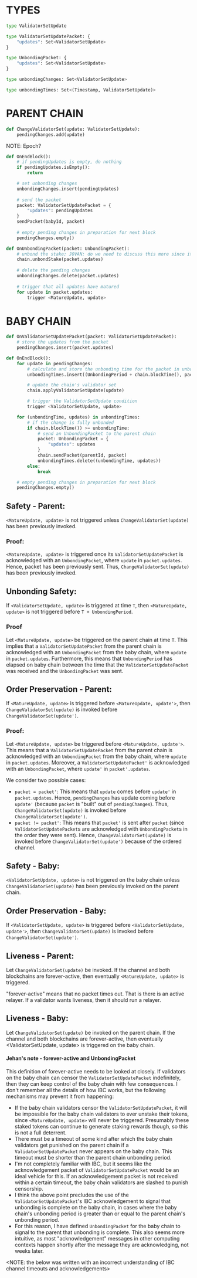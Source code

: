 # TYPES

```python
type ValidatorSetUpdate

type ValidatorSetUpdatePacket: {
    "updates": Set<ValidatorSetUpdate>
}

type UnbondingPacket: {
    "updates": Set<ValidatorSetUpdate>
}

type unbondingChanges: Set<ValidatorSetUpdate>

type unbondingTimes: Set<(Timestamp, ValidatorSetUpdate)>
```

# PARENT CHAIN

```python
def ChangeValidatorSet(update: ValidatorSetUpdate):
    pendingChanges.add(update)
```

NOTE: Epoch?

```python
def OnEndBlock():
    # if pendingUpdates is empty, do nothing
    if pendingUpdates.isEmpty():
        return

    # set unbonding changes
    unbondingChanges.insert(pendingUpdates)
    
    # send the packet
    packet: ValidatorSetUpdatePacket = {
        "updates": pendingUpdates
    }
    sendPacket(babyId, packet)
    
    # empty pending changes in preparation for next block
    pendingChanges.empty()
```

```python
def OnUnbondingPacket(packet: UnbondingPacket):
    # unbond the stake; JOVAN: do we need to discuss this more since it is important in general, but not relevant to our problem definition
    chain.unbondStake(packet.updates)
    
    # delete the pending changes
    unbondingChanges.delete(packet.updates)
    
    # trigger that all updates have matured
    for update in packet.updates:
        trigger <MatureUpdate, update>
```

# BABY CHAIN

```python
def OnValidatorSetUpdatePacket(packet: ValidatorSetUpdatePacket):
    # store the updates from the packet
    pendingChanges.insert(packet.updates)
```

```python
def OnEndBlock():
    for update in pendingChanges:
        # calculate and store the unbonding time for the packet in unbondingTimes
        unbondingTimes.insert((UnbondingPeriod + chain.blockTime(), packet.updates))

        # update the chain's validator set
        chain.applyValidatorSetUpdate(update)

        # trigger the ValidatorSetUpdate condition
        trigger <ValidatorSetUpdate, update>

    for (unbondingTime, updates) in unbondingTimes:
        # if the change is fully unbonded
        if chain.blockTime()) >= unbondingTime:
            # send an UnbondingPacket to the parent chain
            packet: UnbondingPacket = {
                "updates": updates
            }
            chain.sendPacket(parentId, packet)
            unbondingTimes.delete((unbondingTime, updates))
        else:
            break

    # empty pending changes in preparation for next block
    pendingChanges.empty()
```


## Safety - Parent: 
`<MatureUpdate, update>` is not triggered unless `ChangeValidatorSet(update)` has been previously invoked.

### Proof:
`<MatureUpdate, update>` is triggered once its `ValidatorSetUpdatePacket` is acknowledged with an `UnbondingPacket`, where `update` in `packet.updates`. Hence, packet has been previously sent. Thus, `ChangeValidatorSet(update)` has been previously invoked.

## Unbonding Safety: 
If `<ValidatorSetUpdate, update>` is triggered at time `T`, then `<MatureUpdate, update>` is not triggered before `T + UnbondingPeriod`.

### Proof
Let `<MatureUpdate, update>` be triggered on the parent chain at time `T`. This implies that a `ValidatorSetUpdatePacket` from the parent chain is acknowledged with an `UnbondingPacket` from the baby chain, where `update` in `packet.updates`. Furthermore, this means that `UnbondingPeriod` has elapsed on baby chain between the time that the `ValidatorSetUpdatePacket` was received and the `UnbondingPacket` was sent. 

<!-- JEHAN's note: Not sure what the following sentence adds: Once the first `OnEndBlock` on baby chain is invoked after `ValidatorSetUpdatePacket` is received, `<ValidatorSetUpdate, update>` is triggered; let this time be `T'`. Since `T'` is also the time at which packet is received by the baby blockchain, we conclude that Unbonding Safety is satisfied. -->

## Order Preservation - Parent:
If `<MatureUpdate, update>` is triggered before `<MatureUpdate, update'>`, then `ChangeValidatorSet(update)` is invoked before `ChangeValidatorSet(update')`.

### Proof:
Let `<MatureUpdate, update>` be triggered before `<MatureUpdate, update'>`. This means that a `ValidatorSetUpdatePacket` from the parent chain is acknowledged with an `UnbondingPacket` from the baby chain, where `update` in `packet.updates`. Moreover, a `ValidatorSetUpdatePacket'` is acknowledged with an `UnbondingPacket`, where `update'` in `packet'.updates`.

We consider two possible cases:
- `packet = packet'`: This means that `update` comes before `update'` in `packet.updates`. Hence, `pendingChanges` has update coming before `update'` (because `packet` is "built" out of `pendingChanges`). Thus, `ChangeValidatorSet(update)` is invoked before `ChangeValidatorSet(update')`.
- `packet != packet'`: This means that `packet'` is sent after `packet` (since `ValidatorSetUpdatePacket`s are acknowledged with `UnbondingPacket`s in the order they were sent). Hence, `ChangeValidatorSet(update)` is invoked before `ChangeValidatorSet(update')` because of the ordered channel.

## Safety - Baby:
`<ValidatorSetUpdate, update>` is not triggered on the baby chain unless `ChangeValidatorSet(update)` has been previously invoked on the parent chain.

## Order Preservation - Baby:
If `<ValidatorSetUpdate, update>` is triggered before `<ValidatorSetUpdate, update'>`, then `ChangeValidatorSet(update)` is invoked before `ChangeValidatorSet(update')`.

## Liveness - Parent:
Let `ChangeValidatorSet(update)` be invoked. If the channel and both blockchains are forever-active, then eventually `<MatureUpdate, update>` is triggered.

"forever-active" means that no packet times out. That is there is an active relayer. If a validator wants liveness, then it should run a relayer.

## Liveness - Baby:
Let `ChangeValidatorSet(update)` be invoked on the parent chain. If the channel and both blockchains are forever-active, then eventually <ValidatorSetUpdate, update> is triggered on the baby chain.

#### Jehan's note - forever-active and UnbondingPacket

This definition of forever-active needs to be looked at closely. If validators on the baby chain can censor the `ValidatorSetUpdatePacket` indefinitely, then they can keep control of the baby chain with few consequences.
I don't remember all the details of how IBC works, but the following mechanisms may prevent it from happening:

- If the baby chain validators censor the `ValidatorSetUpdatePacket`, it will be impossible for the baby chain validators to ever unstake their tokens, since `<MatureUpdate, update>` will never be triggered. Presumably these staked tokens can continue to generate staking rewards though, so this is not a full deterrent.
- There must be a timeout of some kind after which the baby chain validators get punished on the parent chain if a `ValidatorSetUpdatePacket` never appears on the baby chain. This timeout must be shorter than the parent chain unbonding period.
- I'm not completely familiar with IBC, but it seems like the acknowledgement packet of `ValidatorSetUpdatePacket` would be an ideal vehicle for this. If an acknowledgement packet is not received within a certain timeout, the baby chain validators are slashed to punish censorship.
- I think the above point precludes the use of the `ValidatorSetUpdatePacket`'s IBC acknowledgement to signal that unbonding is complete on the baby chain, in cases where the baby chain's unbonding period is greater than or equal to the parent chain's unbonding period.
- For this reason, I have defined `UnbondingPacket` for the baby chain to signal to the parent that unbonding is complete. This also seems more intuitive, as most "acknowledgement" messages in other computing contexts happen shortly after the message they are acknowledging, not weeks later.

<NOTE: the below was written with an incorrect understanding of IBC channel timeouts and acknowledgements>
<!-- - IBC channel may time out on the parent chain if the `ValidatorSetUpdatePacket`'s acknowledgement is not received within a certain time. In "Discussion about channel abstraction", Jovan states "In the CCV protocol, the IBC channel used between parent and baby blockchains cannot ever timeout". I'm not sure if this is intended to mean that: 
    - A. The IBC channel will be configured so that it never times out at all, or, 
    - B. If the IBC channel does ever time out, we have moved outside of the bounds of the CCV definition.
    - If A, then the CCV protocol is vulnerable to an attack where the baby chain validators censor the `ValidatorSetUpdatePacket` packet and retain control of the baby chain forever, while forfeiting their ability to unbond their parent chain stake (they may be OK with this).
    - If B, then we should probably expand the definition to cover this condition because it is important.
- To expand the definition to cover IBC channel timeouts, we can consider the following two options: <NOTE: This is not the timeout we want>
- The parent chain could have a slashing condition to provide a more severe punishment to the baby chain validators if the channel times out.
- A baby chain with a timed out CCV channel could be considered permanently disabled. -->

<!-- #### Jehan's note - packet types and acks
I have changed this protocol to have two separate packet types- `ValidatorSetUpdatePacket` and `UnbondingPacket`. It is implied that each of these has an acknowledgement packet that goes back to the sending chain, and that the IBC channel times out if this is not received. In Jovan's original protocol, the `UnbondingPacket` is simply called an "acknowledgement". I'm not sure if this is intended to literally be the IBC ack packet. If it is, this may raise some issues with the timeout. This message is sent from the baby chain back to the parent chain only after the baby chain's unbonding period has elapsed.

- If the channel's timeout is the same length as the baby chain's unbonding period, the channel will timeout the first time it is used.
    - This implies that the channel's timeout must be longer than the baby chain's unbonding period, with a margin of error for packet relaying time.
    - The parent's unbonding period would have to be longer than both the baby chain's unbonding period and the channel timeout. If this is not the case, the baby chain validators can start unbonding on the parent chain, censor the `ValidatorSetUpdatePacket` on the baby chain, 

- If the channel is ordered, that is, if it is not possible to send packet2 until after packet1's acknowledgement has been received (is this the correct definition of an ordered channel?), then it will not be possible to change the baby chain's validator set more than once per unbonding period.

Both of these outcomes are pretty bad, and for that reason, I have concluded that `ValidatorSetUpdatePacket` and `UnbondingPacket` are separate packet types, each with their own acknowledgement. -->